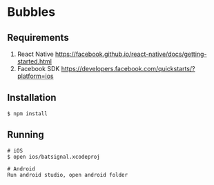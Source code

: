 # Bubbles

## Requirements

1. React Native https://facebook.github.io/react-native/docs/getting-started.html
1. Facebook SDK https://developers.facebook.com/quickstarts/?platform=ios

## Installation

    $ npm install

## Running

    # iOS
    $ open ios/batsignal.xcodeproj

    # Android
    Run android studio, open android folder
